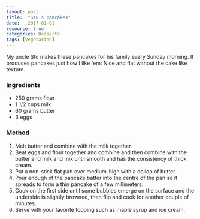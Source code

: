 ```yaml
---
layout: post
title:  "Stu's pancakes"
date:   2017-01-01
resource: true
categories: Desserts
tags: [Vegetarian]
---
```



My uncle Stu makes these pancakes for his family every Sunday morning. It produces pancakes just how I like 'em: Nice and flat without the cake like texture.

### Ingredients
* 250 grams flour
* 1 1/2 cups milk
* 60 grams butter 
* 3 eggs

### Method
1. Melt butter and combine with the milk together.
2. Beat eggs and flour together and combine and then combine with the butter and milk and mix until smooth and has the consistency of thick cream. 
3. Put a non-stick flat pan over medium-high with a dollop of butter. 
4. Pour enough of the pancake batter into the centre of the pan so it spreads to form a thin pancake of a few millimeters. 
5. Cook on the first side until some bubbles emerge on the surface and the underside is slightly browned, then flip and cook for another couple of minutes. 
6. Serve with your favorite topping such as maple syrup and ice cream. 


